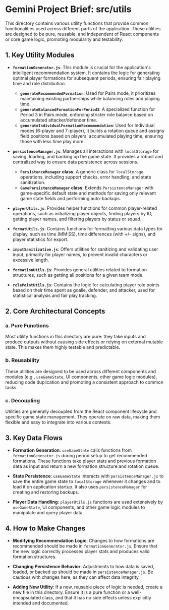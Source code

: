 # Gemini Project Brief: src/utils

This directory contains various utility functions that provide common functionalities used across different parts of the application. These utilities are designed to be pure, reusable, and independent of React components or core game logic, promoting modularity and testability.

## 1. Key Utility Modules

- **`formationGenerator.js`**: This module is crucial for the application's intelligent recommendation system. It contains the logic for generating optimal player formations for subsequent periods, ensuring fair playing time and role distribution.
  - **`generateRecommendedFormation`**: Used for Pairs mode, it prioritizes maintaining existing partnerships while balancing roles and playing time.
  - **`generateBalancedFormationForPeriod3`**: A specialized function for Period 3 in Pairs mode, enforcing stricter role balance based on accumulated attacker/defender time.
  - **`generateIndividualFormationRecommendation`**: Used for Individual modes (6-player and 7-player), it builds a rotation queue and assigns field positions based on players' accumulated playing time, ensuring those with less time play more.

- **`persistenceManager.js`**: Manages all interactions with `localStorage` for saving, loading, and backing up the game state. It provides a robust and centralized way to ensure data persistence across sessions.
  - **`PersistenceManager` class**: A generic class for `localStorage` operations, including support checks, error handling, and state sanitization.
  - **`GamePersistenceManager` class**: Extends `PersistenceManager` with game-specific default state and methods for saving only relevant game state fields and performing auto-backups.

- **`playerUtils.js`**: Provides helper functions for common player-related operations, such as initializing player objects, finding players by ID, getting player names, and filtering players by status or squad.

- **`formatUtils.js`**: Contains functions for formatting various data types for display, such as time (MM:SS), time differences (with +/- signs), and player statistics for export.

- **`inputSanitization.js`**: Offers utilities for sanitizing and validating user input, primarily for player names, to prevent invalid characters or excessive length.

- **`formationUtils.js`**: Provides general utilities related to formation structures, such as getting all positions for a given team mode.

- **`rolePointUtils.js`**: Contains the logic for calculating player role points based on their time spent as goalie, defender, and attacker, used for statistical analysis and fair play tracking.

## 2. Core Architectural Concepts

### a. Pure Functions
Most utility functions in this directory are pure: they take inputs and produce outputs without causing side effects or relying on external mutable state. This makes them highly testable and predictable.

### b. Reusability
These utilities are designed to be used across different components and modules (e.g., `useGameState`, UI components, other game logic modules), reducing code duplication and promoting a consistent approach to common tasks.

### c. Decoupling
Utilities are generally decoupled from the React component lifecycle and specific game state management. They operate on raw data, making them flexible and easy to integrate into various contexts.

## 3. Key Data Flows

- **Formation Generation**: `useGameState` calls functions from `formationGenerator.js` during period setup to get recommended formations. These functions take player stats and previous formation data as input and return a new formation structure and rotation queue.

- **State Persistence**: `useGameState` interacts with `persistenceManager.js` to save the entire game state to `localStorage` whenever it changes and to load it on application startup. It also uses `persistenceManager` for creating and restoring backups.

- **Player Data Handling**: `playerUtils.js` functions are used extensively by `useGameState`, UI components, and other game logic modules to manipulate and query player data.

## 4. How to Make Changes

- **Modifying Recommendation Logic**: Changes to how formations are recommended should be made in `formationGenerator.js`. Ensure that the new logic correctly processes player stats and produces valid formation structures.

- **Changing Persistence Behavior**: Adjustments to how data is saved, loaded, or backed up should be made in `persistenceManager.js`. Be cautious with changes here, as they can affect data integrity.

- **Adding New Utility**: If a new, reusable piece of logic is needed, create a new file in this directory. Ensure it is a pure function or a well-encapsulated class, and that it has no side effects unless explicitly intended and documented.
